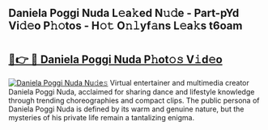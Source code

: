 ## Daniela Poggi Nuda L𝚎a𝚔ed N𝚞𝚍e - Part-pYd Vi𝚍𝚎o P𝚑𝚘tos - H𝚘𝚝 O𝚗𝚕yf𝚊ns L𝚎a𝚔s t6oam

# <h2><a href="http://kf5fok.oniu.top/?m=Daniela+Poggi+Nuda">🔗👉 🔴 Daniela Poggi Nuda P𝚑ot𝚘𝚜 V𝚒d𝚎o</a></h2>

[![Daniela Poggi Nuda Nu𝚍e𝚜](https://i.imgur.com/0qMVB7G.gif)](http://kf5fok.oniu.top/?m=Daniela+Poggi+Nuda)
Virtual entertainer and multimedia creator Daniela Poggi Nuda, acclaimed for sharing dance and lifestyle knowledge through trending choreographies and compact clips. The public persona of Daniela Poggi Nuda is defined by its warm and genuine nature, but the mysteries of his private life remain a tantalizing enigma.  
